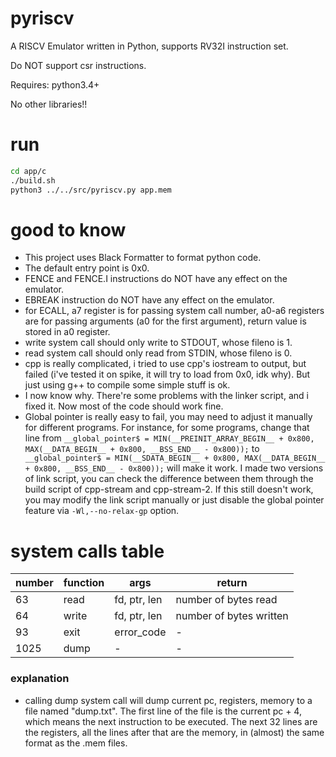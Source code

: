 # pyriscv
A RISCV Emulator written in Python, supports RV32I instruction set.

Do NOT support csr instructions.

Requires:
  python3.4+
  
No other libraries!!

# run
```bash
cd app/c
./build.sh
python3 ../../src/pyriscv.py app.mem
```

# good to know
- This project uses Black Formatter to format python code.
- The default entry point is 0x0.
- FENCE and FENCE.I instructions do NOT have any effect on the emulator.
- EBREAK instruction do NOT have any effect on the emulator.
- for ECALL, a7 register is for passing system call number, a0-a6 registers are for passing arguments (a0 for the first argument),
return value is stored in a0 register.
- write system call should only write to STDOUT, whose fileno is 1.
- read system call should only read from STDIN, whose fileno is 0.
- cpp is really complicated, i tried to use cpp's iostream to output, but failed (i've tested it on spike, it will try to load from 0x0, idk why). But just using g++ to compile some simple stuff is ok.
- I now know why. There're some problems with the linker script, and i fixed it. Now most of the code should work fine.
- Global pointer is really easy to fail, you may need to adjust it manually for different programs.
For instance, for some programs, change that line from
``__global_pointer$ = MIN(__PREINIT_ARRAY_BEGIN__ + 0x800,
MAX(__DATA_BEGIN__ + 0x800, __BSS_END__ - 0x800));``
to ``  __global_pointer$ = MIN(__SDATA_BEGIN__ + 0x800,
MAX(__DATA_BEGIN__ + 0x800, __BSS_END__ - 0x800));`` will make it work.
I made two versions of link script, you can check the difference between them through the build script of cpp-stream and cpp-stream-2. If this still doesn't work, you may modify the link script manually or just disable the global pointer feature
via ``-Wl,--no-relax-gp`` option.

# system calls table
| number | function | args | return |
|--------|----------|------|--------|
| 63     | read     | fd, ptr, len | number of bytes read |
| 64     | write    | fd, ptr, len | number of bytes written |
| 93     | exit     | error_code | - |
| 1025   | dump     | - | - |

### explanation
- calling dump system call will dump current pc,
registers, memory to a file named "dump.txt".
The first line of the file is the current pc + 4,
which means the next instruction to be executed.
The next 32 lines are the registers,
all the lines after that are the memory,
in (almost) the same format as the .mem files.